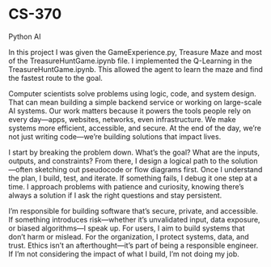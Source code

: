 # CS-370
Python AI

In this project I was given the GameExperience.py, Treasure Maze and most of the TreasureHuntGame.ipynb file. I implemented the Q-Learning in the TreasureHuntGame.ipynb. This allowed the agent to learn the maze and find the fastest route to the goal.

Computer scientists solve problems using logic, code, and system design. That can mean building a simple backend service or working on large-scale AI systems. Our work matters because it powers the tools people rely on every day—apps, websites, networks, even infrastructure. We make systems more efficient, accessible, and secure. At the end of the day, we’re not just writing code—we’re building solutions that impact lives.

I start by breaking the problem down. What’s the goal? What are the inputs, outputs, and constraints? From there, I design a logical path to the solution—often sketching out pseudocode or flow diagrams first. Once I understand the plan, I build, test, and iterate. If something fails, I debug it one step at a time. I approach problems with patience and curiosity, knowing there’s always a solution if I ask the right questions and stay persistent.

I’m responsible for building software that’s secure, private, and accessible. If something introduces risk—whether it’s unvalidated input, data exposure, or biased algorithms—I speak up. For users, I aim to build systems that don’t harm or mislead. For the organization, I protect systems, data, and trust. Ethics isn’t an afterthought—it’s part of being a responsible engineer. If I’m not considering the impact of what I build, I’m not doing my job.

